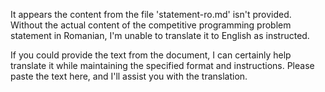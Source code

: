 It appears the content from the file 'statement-ro.md' isn't provided. Without the actual content of the competitive programming problem statement in Romanian, I'm unable to translate it to English as instructed.

If you could provide the text from the document, I can certainly help translate it while maintaining the specified format and instructions. Please paste the text here, and I'll assist you with the translation.